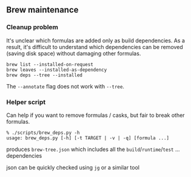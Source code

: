 ## Brew maintenance

### Cleanup problem

It's unclear which formulas are added only as build dependencies. As a result, it's difficult to understand which dependencies can be removed (saving disk space) without damaging other formulas.

```
brew list --installed-on-request
brew leaves --installed-as-dependency
brew deps --tree --installed
```

The `--annotate` flag does not work with `--tree`.

### Helper script

Can help if you want to remove formulas / casks, but fair to break other formulas.

```
% ./scripts/brew_deps.py -h
usage: brew_deps.py [-h] [-t TARGET | -v | -q] [formula ...]
```

produces `brew-tree.json` which includes all the `build`/`runtime`/`test` ... dependencies

json can be quickly checked using `jg` or a similar tool
